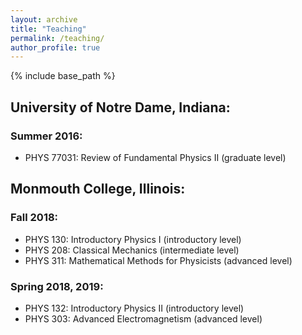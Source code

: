```yaml
---
layout: archive
title: "Teaching"
permalink: /teaching/
author_profile: true
---
```


{% include base_path %}



## University of Notre Dame, Indiana:

### Summer 2016:
- PHYS 77031: Review of Fundamental Physics II (graduate level)

## Monmouth College, Illinois:

### Fall 2018:
- PHYS 130: Introductory Physics I (introductory level)
- PHYS 208: Classical Mechanics (intermediate level)
- PHYS 311: Mathematical Methods for Physicists (advanced level)

### Spring 2018, 2019:
- PHYS 132: Introductory Physics II (introductory level)
- PHYS 303: Advanced Electromagnetism (advanced level)




<!-- * PHYS 77031: Review of Fundamental Physics II 
    * University of Notre Dame, Indiana, Summer Session 2016

* PHYS 130: Introductory Physics I 
    * Monmouth College, Illinois, Fall Semester 2018

* PHYS 132: Introductory Physics II 
    * Monmouth College, Illinois, Spring Semester 2018, 2019

* PHYS 208: Classical Mechanics 
    * Monmouth College, Illinois, Fall Semester 2018

* PHYS 303: Advanced Electromagnetism 
    * Monmouth College, Illinois, Spring Semester 2018, 2019

* PHYS 311: Mathematical Methods for Physicists 
    * Monmouth College, Illinois, Fall Semester 2018 -->







<!-- {% include base_path %}

{% for post in site.teaching reversed %}
  {% include archive-single.html %}
{% endfor %} -->